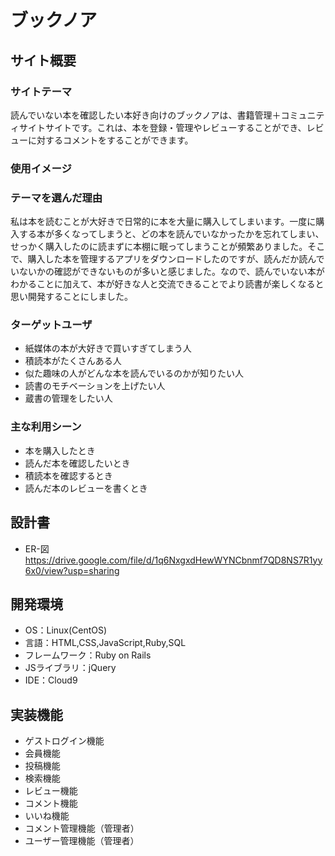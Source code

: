 # ブックノア

## サイト概要
### サイトテーマ
読んでいない本を確認したい本好き向けのブックノアは、書籍管理＋コミュニティサイトサイトです。これは、本を登録・管理やレビューすることができ、レビューに対するコメントをすることができます。

### 使用イメージ


### テーマを選んだ理由
私は本を読むことが大好きで日常的に本を大量に購入してしまいます。一度に購入する本が多くなってしまうと、どの本を読んでいなかったかを忘れてしまい、せっかく購入したのに読まずに本棚に眠ってしまうことが頻繁ありました。そこで、購入した本を管理するアプリをダウンロードしたのですが、読んだか読んでいないかの確認ができないものが多いと感じました。なので、読んでいない本がわかることに加えて、本が好きな人と交流できることでより読書が楽しくなると思い開発することにしました。

### ターゲットユーザ
- 紙媒体の本が大好きで買いすぎてしまう人
- 積読本がたくさんある人
- 似た趣味の人がどんな本を読んでいるのかが知りたい人
- 読書のモチベーションを上げたい人
- 蔵書の管理をしたい人

### 主な利用シーン
- 本を購入したとき
- 読んだ本を確認したいとき
- 積読本を確認するとき
- 読んだ本のレビューを書くとき

## 設計書
- ER-図
https://drive.google.com/file/d/1q6NxgxdHewWYNCbnmf7QD8NS7R1yy6x0/view?usp=sharing

## 開発環境
- OS：Linux(CentOS)
- 言語：HTML,CSS,JavaScript,Ruby,SQL
- フレームワーク：Ruby on Rails
- JSライブラリ：jQuery
- IDE：Cloud9

## 実装機能
- ゲストログイン機能
- 会員機能
- 投稿機能
- 検索機能
- レビュー機能
- コメント機能
- いいね機能
- コメント管理機能（管理者）
- ユーザー管理機能（管理者）
